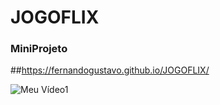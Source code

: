 # JOGOFLIX
### MiniProjeto 

##https://fernandogustavo.github.io/JOGOFLIX/

![Meu Vídeo1](https://user-images.githubusercontent.com/96345255/151091566-49a55bc4-b3cf-4929-9135-60edad73e911.gif)
